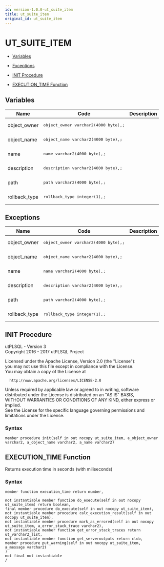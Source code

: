 ```yaml
---
id: version-1.0.0-ut_suite_item
title: ut_suite_item
original_id: ut_suite_item
---
```


# UT_SUITE_ITEM




- [Variables](#variables)

- [Exceptions](#exceptions)

- [INIT Procedure](#init)
- [EXECUTION_TIME Function](#execution_time)



## Variables<a name="variables"></a>

Name | Code | Description
--- | --- | ---
object_owner | <pre>object_owner  varchar2(4000 byte),;</pre> | 
object_name | <pre>object_name   varchar2(4000 byte),;</pre> | 
name | <pre>name          varchar2(4000 byte),;</pre> | 
description | <pre>description   varchar2(4000 byte),;</pre> | 
path | <pre>path          varchar2(4000 byte),;</pre> | 
rollback_type | <pre>rollback_type integer(1),;</pre> | 



## Exceptions<a name="exceptions"></a>

Name | Code | Description
--- | --- | ---
object_owner | <pre>object_owner  varchar2(4000 byte),;</pre> | 
object_name | <pre>object_name   varchar2(4000 byte),;</pre> | 
name | <pre>name          varchar2(4000 byte),;</pre> | 
description | <pre>description   varchar2(4000 byte),;</pre> | 
path | <pre>path          varchar2(4000 byte),;</pre> | 
rollback_type | <pre>rollback_type integer(1),;</pre> | 




 
## INIT Procedure<a name="init"></a>


<p>
<p>utPLSQL - Version 3<br />  Copyright 2016 - 2017 utPLSQL Project</p><p>  Licensed under the Apache License, Version 2.0 (the &quot;License&quot;):<br />  you may not use this file except in compliance with the License.<br />  You may obtain a copy of the License at</p><pre><code>  http://www.apache.org/licenses/LICENSE-2.0</code></pre><p>  Unless required by applicable law or agreed to in writing, software<br />  distributed under the License is distributed on an &quot;AS IS&quot; BASIS,<br />  WITHOUT WARRANTIES OR CONDITIONS OF ANY KIND, either express or implied.<br />  See the License for the specific language governing permissions and<br />  limitations under the License.</p>
</p>

### Syntax
```plsql
member procedure init(self in out nocopy ut_suite_item, a_object_owner varchar2, a_object_name varchar2, a_name varchar2)
```

 





 
## EXECUTION_TIME Function<a name="execution_time"></a>


<p>
<p>Returns execution time in seconds (with miliseconds)</p>
</p>

### Syntax
```plsql
member function execution_time return number,

not instantiable member function do_execute(self in out nocopy ut_suite_item) return boolean,
final member procedure do_execute(self in out nocopy ut_suite_item),
not instantiable member procedure calc_execution_result(self in out nocopy ut_suite_item),
not instantiable member procedure mark_as_errored(self in out nocopy ut_suite_item, a_error_stack_trace varchar2),
not instantiable member function get_error_stack_traces return ut_varchar2_list,
not instantiable member function get_serveroutputs return clob,
member procedure put_warning(self in out nocopy ut_suite_item, a_message varchar2)
)
not final not instantiable
/
```

 





 
